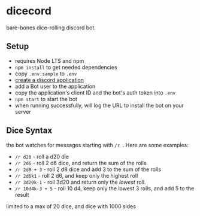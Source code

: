 # dicecord

bare-bones dice-rolling discord bot.

## Setup

- requires Node LTS and npm
- `npm install` to get needed dependencies
- copy `.env.sample` to `.env`
- [create a discord application](https://discord.com/developers/applications)
- add a Bot user to the application
- copy the application's client ID and the bot's auth token into `.env`
- `npm start` to start the bot
- when running successfully, will log the URL to install the bot on your server

## Dice Syntax

the bot watches for messages starting with `/r `. Here are some examples:

- `/r d20` - roll a d20 die
- `/r 2d6` - roll 2 d6 dice, and return the sum of the rolls
- `/r 2d8 + 3` - roll 2 d8 dice and add 3 to the sum of the rolls
- `/r 2d6k1` - roll 2 d6, and keep only the highest roll
- `/r 3d20k-1` - roll 3d20 and return only the _lowest_ roll.
- `/r 10d4k-3 + 5` - roll 10 d4, keep only the lowest 3 rolls, and add 5 to the result

limited to a max of 20 dice, and dice with 1000 sides
